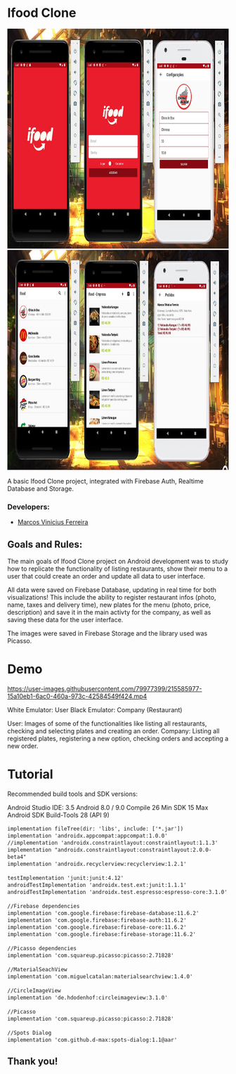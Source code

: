 # Ifood Clone

<img src="./demo/ifood-clone.jpg" height="500" width="850">
<img src="./demo/ifood-clone2.jpg" height="500" width="850">

A basic Ifood Clone project, integrated with Firebase Auth, Realtime Database and Storage.

### Developers: 
* [Marcos Vinicius Ferreira](https://github.com/marcosnaofazisso) 

## Goals and Rules:
The main goals of Ifood Clone project on Android development was to study how to replicate the functionality of listing restaurants, show their menu to a user that could create an order and update all data to user interface. 

All data were saved on Firebase Database, updating in real time for both visualizations! This include the ability to register restaurant infos (photo, name, taxes and delivery time), new plates for the menu (photo, price, description) and save it in the main activty for the company, as well as saving these data for the user interface.

The images were saved in Firebase Storage and the library used was Picasso.

# Demo

https://user-images.githubusercontent.com/79977399/215585977-15a10eb1-6ac0-460a-973c-42584549f424.mp4


White Emulator: User
Black Emulator: Company (Restaurant)

User: Images of some of the functionalities like listing all restaurants, checking and selecting plates and creating an order. 
Company: Listing all registered plates, registering a new option, checking orders and accepting a new order.

# Tutorial
Recommended build tools and SDK versions:

Android Studio IDE: 3.5
Android 8.0 / 9.0
Compile 26
Min SDK 15
Max Android SDK Build-Tools 28 (API 9)

    implementation fileTree(dir: 'libs', include: ['*.jar'])
    implementation 'androidx.appcompat:appcompat:1.0.0'
    //implementation 'androidx.constraintlayout:constraintlayout:1.1.3'
    implementation "androidx.constraintlayout:constraintlayout:2.0.0-beta4"
    implementation 'androidx.recyclerview:recyclerview:1.2.1'

    testImplementation 'junit:junit:4.12'
    androidTestImplementation 'androidx.test.ext:junit:1.1.1'
    androidTestImplementation 'androidx.test.espresso:espresso-core:3.1.0'

    //Firebase dependencies
    implementation 'com.google.firebase:firebase-database:11.6.2'
    implementation 'com.google.firebase:firebase-auth:11.6.2'
    implementation 'com.google.firebase:firebase-core:11.6.2'
    implementation 'com.google.firebase:firebase-storage:11.6.2'

    //Picasso dependencies
    implementation 'com.squareup.picasso:picasso:2.71828'

    //MaterialSeachView
    implementation 'com.miguelcatalan:materialsearchview:1.4.0'

    //CircleImageView
    implementation 'de.hdodenhof:circleimageview:3.1.0'

    //Picasso
    implementation 'com.squareup.picasso:picasso:2.71828'

    //Spots Dialog
    implementation 'com.github.d-max:spots-dialog:1.1@aar'


## Thank you!

